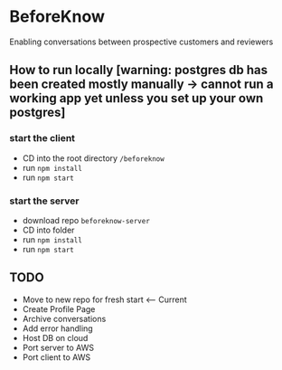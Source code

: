 # BeforeKnow
Enabling conversations between prospective customers and reviewers

## How to run locally [warning: postgres db has been created mostly manually -> cannot run a working app yet unless you set up your own postgres]
### start the client
- CD into the root directory `/beforeknow`
- run `npm install`
- run `npm start`

### start the server
- download repo `beforeknow-server`
- CD into folder
- run `npm install`
- run `npm start`



## TODO
- Move to new repo for fresh start <-- Current
- Create Profile Page
- Archive conversations
- Add error handling 
- Host DB on cloud
- Port server to AWS
- Port client to AWS